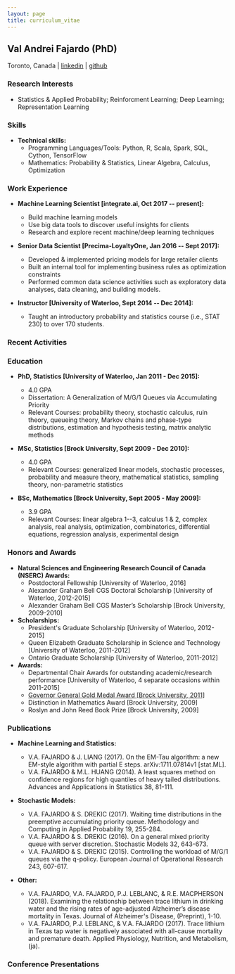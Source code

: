 ```yaml
---
layout: page
title: curriculum_vitae
---
```

## Val Andrei Fajardo (PhD)
Toronto, Canada | [linkedin](https://www.linkedin.com/in/vafajardo) | [github](https://github.com/vafajardo)

### Research Interests
- Statistics & Applied Probability; Reinforcment Learning; Deep Learning; Representation Learning


### Skills
- **Technical skills:**
  - Programming Languages/Tools: Python, R, Scala, Spark, SQL, Cython, TensorFlow
  - Mathematics: Probability & Statistics, Linear Algebra, Calculus, Optimization

### Work Experience
- **Machine Learning Scientist [integrate.ai, Oct 2017 -- present]:**
  - Build machine learning models
  - Use big data tools to discover useful insights for clients
  - Research and explore recent machine/deep learning techniques

- **Senior Data Scientist [Precima-LoyaltyOne, Jan 2016 -- Sept 2017]:**
  - Developed & implemented pricing models for large retailer clients
  - Built an internal tool for implementing business rules as optimization constraints
  - Performed common data science activities such as exploratory data analyses,
  data cleaning, and building models.

- **Instructor [University of Waterloo, Sept 2014 -- Dec 2014]:**
  - Taught an introductory probability and statistics course (i.e., STAT 230) to
  over 170 students.

### Recent Activities

### Education
- **PhD, Statistics [University of Waterloo, Jan 2011 - Dec 2015]:**
  - 4.0 GPA
  - Dissertation: A Generalization of M/G/1 Queues via Accumulating Priority
  - Relevant Courses: probability theory, stochastic calculus, ruin theory, queueing theory,
  Markov chains and phase-type distributions, estimation and hypothesis testing,
  matrix analytic methods

- **MSc, Statistics [Brock University, Sept 2009 - Dec 2010]:**
  - 4.0 GPA
  - Relevant Courses: generalized linear models, stochastic processes,
  probability and measure theory, mathematical statistics, sampling theory,
  non-parametric statistics

- **BSc, Mathematics [Brock University, Sept 2005 - May 2009]:**
  - 3.9 GPA
  - Relevant Courses: linear algebra 1--3, calculus 1 & 2, complex analysis, real analysis,
  optimization, combinatorics, differential equations, regression analysis, experimental design

### Honors and Awards
- **Natural Sciences and Engineering Research Council of Canada (NSERC) Awards:**
  - Postdoctoral Fellowship [University of Waterloo, 2016]
  - Alexander Graham Bell CGS Doctoral Scholarship [University of Waterloo, 2012-2015]
  - Alexander Graham Bell CGS Master’s Scholarship [Brock University, 2009-2010]
- **Scholarships:**
  - President's Graduate Scholarship [University of Waterloo, 2012-2015]
  - Queen Elizabeth Graduate Scholarship in Science and Technology [University of Waterloo, 2011-2012]
  - Ontario Graduate Scholarship [University of Waterloo, 2011-2012]
- **Awards:**
  - Departmental Chair Awards for outstanding academic/research performance [University of
  Waterloo, 4 separate occasions within 2011-2015]
  - [Governor General Gold Medal Award [Brock University, 2011]](https://brocku.ca/brock-news/2011/06/lifetime-of-loving-math-leads-to-convocation-medal/)
  - Distinction in Mathematics Award [Brock University, 2009]
  - Roslyn and John Reed Book Prize [Brock University, 2009]

### Publications
- **Machine Learning and Statistics:**
  - V.A. FAJARDO & J. LIANG (2017). On the EM-Tau algorithm: a new EM-style algorithm
  with partial E steps. arXiv:1711.07814v1 [stat.ML].  
  - V.A. FAJARDO & M.L. HUANG (2014). A least squares method on confidence regions for high quantiles of heavy tailed distributions. Advances and Applications in Statistics 38, 81-111.

- **Stochastic Models:**
  - V.A. FAJARDO & S. DREKIC (2017). Waiting time distributions in the preemptive accumulating priority queue. Methodology and Computing in Applied Probability 19, 255-284.
  - V.A. FAJARDO & S. DREKIC (2016). On a general mixed priority queue with server discretion. Stochastic Models 32, 643-673.
  - V.A. FAJARDO & S. DREKIC (2015). Controlling the workload of M/G/1 queues via the q-policy. European Journal of Operational Research 243, 607-617.

- **Other:**
  - V.A. FAJARDO, V.A. FAJARDO, P.J. LEBLANC, & R.E. MACPHERSON (2018). Examining the relationship between trace lithium in drinking water and the rising rates of age-adjusted Alzheimer’s disease mortality in Texas. Journal of Alzheimer's Disease, (Preprint), 1-10.
  - V.A. FAJARDO, P.J. LEBLANC, & V.A. FAJARDO (2017). Trace lithium in Texas tap water is negatively associated with all-cause mortality and premature death. Applied Physiology, Nutrition, and Metabolism, (ja).


### Conference Presentations
